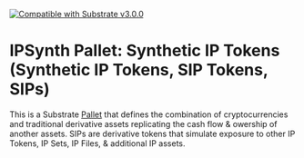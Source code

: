 [![Compatible with Substrate v3.0.0](https://img.shields.io/badge/Substrate-v3.0.0-E6007A)](https://github.com/paritytech/substrate/releases/tag/v3.0.0)

# IPSynth Pallet: Synthetic IP Tokens (Synthetic IP Tokens, SIP Tokens, SIPs)

This is a Substrate [Pallet](https://substrate.dev/docs/en/knowledgebase/runtime/pallets) that defines the combination of cryptocurrencies and traditional derivative assets replicating the cash flow & owership of another assets. SIPs are derivative tokens that simulate exposure to other IP Tokens, IP Sets, IP Files, & additional IP assets.  
